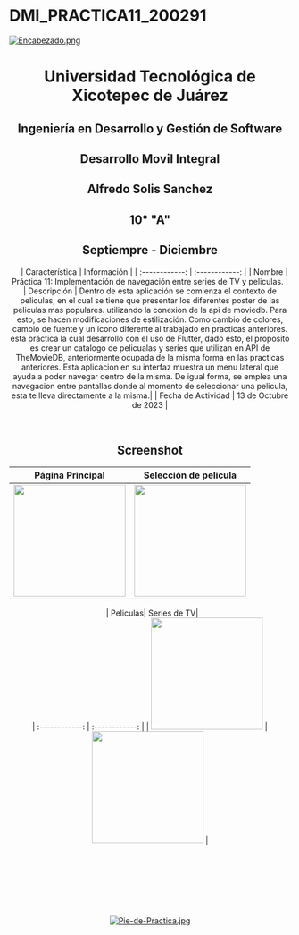 # DMI_PRACTICA11_200291

[![Encabezado.png](https://i.postimg.cc/PJKtvHNC/Encabezado.png)](https://postimg.cc/K3kXCdPb)

<div align="center">
  
# Universidad Tecnológica de Xicotepec de Juárez

## Ingeniería en Desarrollo y Gestión de Software

## Desarrollo Movil Integral

## Alfredo Solis Sanchez
 
## 10° "A"

## Septiempre - Diciembre


&nbsp;
&nbsp;
|  Característica |  Información |
| :------------: | :------------: |
| Nombre  |  Práctica 11: Implementación de navegación entre series de TV y peliculas. |
| Descripción  | Dentro de esta aplicación se comienza el contexto de peliculas, en el cual se tiene que presentar los diferentes poster de las peliculas mas populares. utilizando la conexion de la api de moviedb. Para esto, se hacen modificaciones de estilización. Como cambio de colores, cambio de fuente y un icono diferente al trabajado en practicas anteriores. esta práctica la cual desarrollo con el uso de Flutter, dado esto, el proposito es crear un catalogo de pelicualas y series que utilizan en API de TheMovieDB, anteriormente ocupada de la misma forma en las practicas anteriores. Esta aplicacion en su interfaz muestra un menu lateral que ayuda a poder navegar dentro de la misma. De igual forma, se emplea una navegacion entre pantallas donde al momento de seleccionar una pelicula, esta te lleva directamente a la misma.|
|  Fecha de Actividad  |  13 de Octubre de 2023  |

&nbsp;
&nbsp;

## Screenshot

|  Página Principal| Selección de pelicula  |    
| :------------: | :------------: | 
|  <img src="https://i.postimg.cc/kM6jTDpH/1.jpg" width="200"/> | <img src="https://i.postimg.cc/TYcn06fS/2-2.jpg" width="200"/>  |

&nbsp;
|  Peliculas| Series de TV|    
| :------------: | :------------: | 
|  <img src="https://i.postimg.cc/85h7CRC3/3.jpg" width="200"/> | <img src="https://i.postimg.cc/s2PzQwpp/4.jpg" width="200"/>  |


&nbsp;
&nbsp;




<br>
<br>
<br>
<br>

[![Pie-de-Practica.jpg](https://i.postimg.cc/MKKZ2nrV/Pie-de-Practica.jpg)](https://postimg.cc/WtCc01V1)
